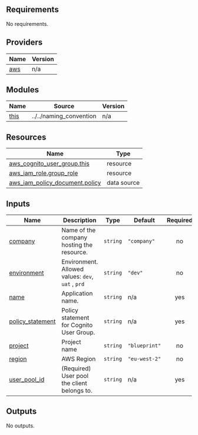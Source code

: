 ## Requirements

No requirements.

## Providers

| Name | Version |
|------|---------|
| <a name="provider_aws"></a> [aws](#provider\_aws) | n/a |

## Modules

| Name | Source | Version |
|------|--------|---------|
| <a name="module_this"></a> [this](#module\_this) | ../../naming_convention | n/a |

## Resources

| Name | Type |
|------|------|
| [aws_cognito_user_group.this](https://registry.terraform.io/providers/hashicorp/aws/latest/docs/resources/cognito_user_group) | resource |
| [aws_iam_role.group_role](https://registry.terraform.io/providers/hashicorp/aws/latest/docs/resources/iam_role) | resource |
| [aws_iam_policy_document.policy](https://registry.terraform.io/providers/hashicorp/aws/latest/docs/data-sources/iam_policy_document) | data source |

## Inputs

| Name | Description | Type | Default | Required |
|------|-------------|------|---------|:--------:|
| <a name="input_company"></a> [company](#input\_company) | Name of the company hosting the resource. | `string` | `"company"` | no |
| <a name="input_environment"></a> [environment](#input\_environment) | Environment. Allowed values: `dev`, `uat` , `prd` | `string` | `"dev"` | no |
| <a name="input_name"></a> [name](#input\_name) | Application name. | `string` | n/a | yes |
| <a name="input_policy_statement"></a> [policy\_statement](#input\_policy\_statement) | Policy statement for Cognito User Group. | `string` | n/a | yes |
| <a name="input_project"></a> [project](#input\_project) | Project name | `string` | `"blueprint"` | no |
| <a name="input_region"></a> [region](#input\_region) | AWS Region | `string` | `"eu-west-2"` | no |
| <a name="input_user_pool_id"></a> [user\_pool\_id](#input\_user\_pool\_id) | (Required) User pool the client belongs to. | `string` | n/a | yes |

## Outputs

No outputs.
